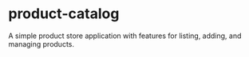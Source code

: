 # product-catalog
A simple product store application with features for listing, adding, and managing products.
